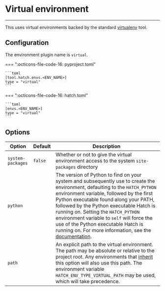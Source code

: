 # Virtual environment

-----

This uses virtual environments backed by the standard [virtualenv](https://github.com/pypa/virtualenv) tool.

## Configuration

The environment plugin name is `virtual`.

=== ":octicons-file-code-16: pyproject.toml"

    ```toml
    [tool.hatch.envs.<ENV_NAME>]
    type = "virtual"
    ```

=== ":octicons-file-code-16: hatch.toml"

    ```toml
    [envs.<ENV_NAME>]
    type = "virtual"
    ```

## Options

| Option | Default | Description |
| --- | --- | --- |
| `system-packages` | `false` | Whether or not to give the virtual environment access to the system `site-packages` directory |
| `python` | | The version of Python to find on your system and subsequently use to create the environment, defaulting to the `HATCH_PYTHON` environment variable, followed by the first Python executable found along your PATH, followed by the Python executable Hatch is running on. Setting the `HATCH_PYTHON` environment variable to `self` will force the use of the Python executable Hatch is running on. For more information, see the [documentation](https://virtualenv.pypa.io/en/latest/user_guide.html#python-discovery). |
| `path` | | An explicit path to the virtual environment. The path may be absolute or relative to the project root. Any environments that [inherit](../../config/environment/overview.md#inheritance) this option will also use this path. The environment variable `HATCH_ENV_TYPE_VIRTUAL_PATH` may be used, which will take precedence. |

